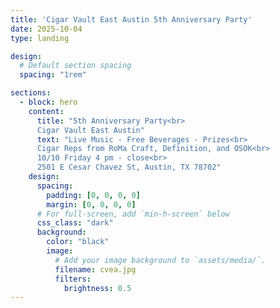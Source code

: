 ```yaml
--- 
title: 'Cigar Vault East Austin 5th Anniversary Party'
date: 2025-10-04
type: landing

design:
  # Default section spacing
  spacing: "1rem"

sections:
  - block: hero
    content:
      title: "5th Anniversary Party<br>
      Cigar Vault East Austin"
      text: "Live Music - Free Beverages - Prizes<br>
      Cigar Reps from RoMa Craft, Definition, and OSOK<br>
      10/10 Friday 4 pm - close<br>
      2501 E Cesar Chavez St, Austin, TX 78702"
    design:
      spacing:
        padding: [0, 0, 0, 0]
        margin: [0, 0, 0, 0]
      # For full-screen, add `min-h-screen` below
      css_class: "dark"
      background:
        color: "black"
        image:
          # Add your image background to `assets/media/`.
          filename: cvea.jpg
          filters:
            brightness: 0.5
---
```

